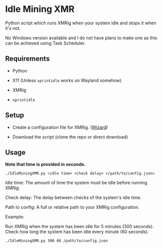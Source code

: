 # Idle Mining XMR

Python script which runs XMRig when your system idle and stops it when it's not.

No Windows version available and I do not have plans to make one as this can be achieved using Task Scheduler.

## Requirements

* Python

* X11 (Unless `xprintidle` works on Wayland somehow)

* XMRig

* `xprintidle`

## Setup

* Create a configuration file for XMRig. ([Wizard](https://xmrig.com/wizard))

* Download the script (clone the repo or direct download)

## Usage

**Note that time is provided in seconds.**

`./IdleMiningXMR.py <idle time> <check delay> </path/to/config.json>`

Idle time: The amount of time the system must be idle before running XMRig.

Check delay: The delay between checks of the system's idle time.

Path to config: A full or relative path to your XMRig configuration.

Example:

Run XMRig when the system has been idle for 5 minutes (300 seconds). Check how long the system has been idle every minute (60 seconds).

`./IdleMiningXMR.py 300 60 /path/to/config.json`

